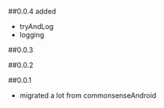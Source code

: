 
##0.0.4
added
 - tryAndLog
 - logging
 
##0.0.3


##0.0.2


##0.0.1
- migrated a lot from commonsenseAndroid


